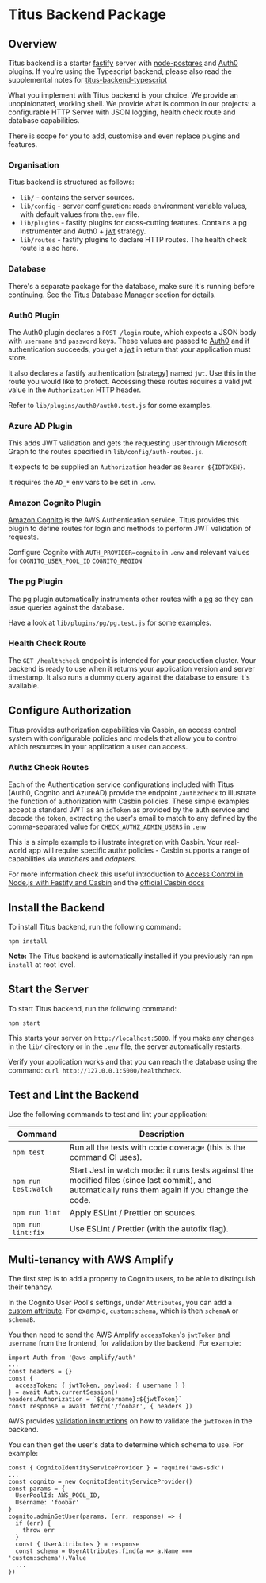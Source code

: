 # Titus Backend Package
## Overview
Titus backend is a starter [fastify] server with [node-postgres] and [Auth0] plugins. If you're using the Typescript backend, please also read the supplemental notes for [titus-backend-typescript]

What you implement with Titus backend is your choice. We provide an unopinionated, working shell.
We provide what is common in our projects: a configurable HTTP Server with JSON logging, health check route and database capabilities.

There is scope for you to add, customise and even replace plugins and features.

### Organisation
Titus backend is structured as follows:

* `lib/` - contains the server sources.
* `lib/config` - server configuration: reads environment variable values, with default values from the`.env` file.
* `lib/plugins` - fastify plugins for cross-cutting features. Contains a pg instrumenter and Auth0 + [jwt] strategy.
* `lib/routes` - fastify plugins to declare HTTP routes. The health check route is also here.

### Database

There's a separate package for the database, make sure it's running before continuing.
See the [Titus Database Manager] section for details.

### Auth0 Plugin

The Auth0 plugin declares a `POST /login` route, which expects a JSON body with `username` and `password` keys.
These values are passed to [Auth0] and if authentication succeeds, you get a [jwt] in return that your application must store.

It also declares a fastify authentication [strategy] named `jwt`. Use this in the route you would like to protect.
Accessing these routes requires a valid jwt value in the `Authorization` HTTP header.

Refer to `lib/plugins/auth0/auth0.test.js` for some examples.

### Azure AD Plugin

This adds JWT validation and gets the requesting user through Microsoft Graph to the routes specified in `lib/config/auth-routes.js`.

It expects to be supplied an `Authorization` header as `Bearer ${IDTOKEN}`.

It requires the `AD_*` env vars to be set in `.env`.

### Amazon Cognito Plugin

[Amazon Cognito](cognito) is the AWS Authentication service. Titus provides this plugin to define routes for login and methods to perform JWT validation of requests. 

Configure Cognito with `AUTH_PROVIDER=cognito` in `.env` and relevant values for `COGNITO_USER_POOL_ID`
`COGNITO_REGION`

### The pg Plugin

The pg plugin automatically instruments other routes with a [pg][fastify-postgres] so they can issue queries against the database.

Have a look at `lib/plugins/pg/pg.test.js` for some examples.

### Health Check Route

The `GET /healthcheck` endpoint is intended for your production cluster. Your backend is ready to use when
it returns your application version and server timestamp. It also runs a dummy query against the database to ensure it's available.


## Configure Authorization
Titus provides authorization capabilities via Casbin, an access control system with configurable policies and models that allow you to control which resources in your application a user can access. 

### Authz Check Routes
Each of the Authentication service configurations included with Titus (Auth0, Cognito and AzureAD) provide the endpoint `/authzcheck` to illustrate the function of authorization with Casbin policies. These simple examples accept a standard JWT as an `idToken` as provided by the auth service and decode the token, extracting the user's email to match to any defined by the comma-separated value for `CHECK_AUTHZ_ADMIN_USERS` in `.env`

This is a simple example to illustrate integration with Casbin. Your real-world app will require specific authz policies - Casbin supports a range of capabilities via _watchers_ and _adapters_. 

For more information check this useful introduction to [Access Control in Node.js with Fastify and Casbin](casbin-introduction) and the [official Casbin docs](casbin)




## Install the Backend
To install Titus backend, run the following command:

```
npm install
```

**Note:** The Titus backend is automatically installed if you previously ran `npm install` at root level.


## Start the Server
To start Titus backend, run the following command:

  ```
  npm start
  ```

  This starts your server on `http://localhost:5000`.
  If you make any changes in the `lib/` directory or in the `.env` file, the server automatically restarts.

  Verify your application works and that you can reach the database using the command: `curl http://127.0.0.1:5000/healthcheck`.


## Test and Lint the Backend
Use the following commands to test and lint your application:

| Command | Description |
| ------ | ------- |
| `npm test` | Run all the tests with code coverage (this is the command CI uses). |
| `npm run test:watch` | Start Jest in watch mode: it runs tests against the modified files (since last commit), and automatically runs them again if you change the code.|
| `npm run lint` | Apply ESLint / Prettier on sources. |
| `npm run lint:fix` | Use ESLint / Prettier (with the autofix flag). |


## Multi-tenancy with AWS Amplify
The first step is to add a property to Cognito users, to be able to distinguish their tenancy.

In the Cognito User Pool's settings, under `Attributes`, you can add a [custom attribute]. For example, `custom:schema`, which is then `schemaA` or `schemaB`.

You then need to send the AWS Amplify `accessToken`'s `jwtToken` and `username` from the frontend, for validation by the backend. For example:
```
import Auth from '@aws-amplify/auth'
...
const headers = {}
const {
  accessToken: { jwtToken, payload: { username } }
} = await Auth.currentSession()
headers.Authorization = `${username}:${jwtToken}`
const response = await fetch('/foobar', { headers })
```

AWS provides [validation instructions] on how to validate the `jwtToken` in the backend.

You can then get the user's data to determine which schema to use. For example:
```
const { CognitoIdentityServiceProvider } = require('aws-sdk')
...
const cognito = new CognitoIdentityServiceProvider()
const params = {
  UserPoolId: AWS_POOL_ID,
  Username: 'foobar'
}
cognito.adminGetUser(params, (err, response) => {
  if (err) {
    throw err
  }
  const { UserAttributes } = response
  const schema = UserAttributes.find(a => a.Name === 'custom:schema').Value
  ...
})
```






[Auth0]: https://auth0.com
[casbin]: https://casbin.org
[casbin-introduction]: https://www.nearform.com/blog/access-control-node-js-fastify-and-casbin/
[cognito]: https://aws.amazon.com/cognito/
[custom attribute]: https://docs.aws.amazon.com/cognito/latest/developerguide/user-pool-settings-attributes.html#user-pool-settings-custom-attributes
[ESLint]: https://eslint.org
[faker]: http://marak.github.io/faker.js
[fastify-postgres]: https://github.com/fastify/fastify-postgres
[fastify]: https://fastify.io
[Jest]: https://jestjs.io
[jwt]: https://jwt.io
[nock]: https://github.com/nock/nock#readme
[node-postgres]: https://node-postgres.com/
[Nodemon]: https://nodemon.io
[Pino]: http://getpino.io
[Prettier]: https://prettier.io
[Standard]: https://standardjs.com
[Titus Database Manager]: /docs/developers/packages/titus-db-manager/
[titus-backend-typescript]: /docs/developers/packages/titus-backend-typescript/
[validation instructions]: https://docs.aws.amazon.com/cognito/latest/developerguide/amazon-cognito-user-pools-using-tokens-verifying-a-jwt.html
